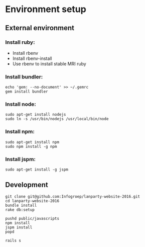 Environment setup
=================

External environment
--------------------
### Install ruby:

* Install rbenv
* Install rbenv-install
* Use rbenv to install stable MRI ruby

### Install bundler:

    echo 'gem: --no-document' >> ~/.gemrc
    gem install bundler

### Install node:

    sudo apt-get install nodejs
    sudo ln -s /usr/bin/nodejs /usr/local/bin/node

### Install npm:

    sudo apt-get install npm
    sudo npm install -g npm

### Install jspm:

    sudo apt-get install -g jspm



Development
-----------

    git clone git@github.com:Infogroep/lanparty-website-2016.git
    cd lanparty-website-2016
    bundle install
    rake db:setup

    pushd public/javascripts
    npm install
    jspm install
    popd

    rails s
